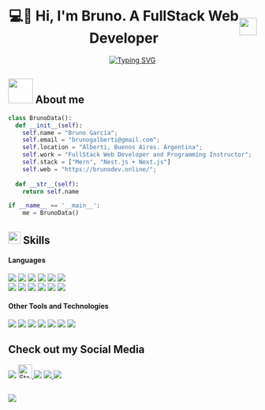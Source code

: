 <h1 align="center" style="display: flex; align-items: center; justify-content: center; margin-button: 10px;">
  <b>💻🚀 Hi, I'm Bruno. A FullStack Web Developer</b>
  <img src="https://media.giphy.com/media/hvRJCLFzcasrR4ia7z/giphy.gif" width="35">
</h1>
<!--  -->
<p align="center">
<a href="https://git.io/typing-svg"><img src="https://readme-typing-svg.herokuapp.com?font=Fira+Code&duration=3000&pause=500&color=74ACDF&multiline=true&width=455&height=80&lines=I+am+a+passionate+programmer+and;programming+instructor+from+;Alberti%2C+Buenos+Aires%2C+Argentina." alt="Typing SVG" /></a>
</p>


<!-- about -->
## <img src="https://media4.giphy.com/media/v1.Y2lkPTc5MGI3NjExdGlpaGhyNzlpaHZxeWYzcTlnOW8xM2k2cHVoYm03MXl2MWl1bWd4aCZlcD12MV9pbnRlcm5hbF9naWZfYnlfaWQmY3Q9cw/VpoSSCULcL6YrcHPCo/200.webp" width ="50"><b> About me</b>
```python
class BrunoData():
  def __init__(self):
    self.name = "Bruno García";
    self.email = "brunogalberti@gmail.com";
    self.location = "Alberti, Buenos Aires. Argentina";
    self.work = "FullStack Web Developer and Programming Instructor";
    self.stack = ["Mern", "Nest.js + Next.js"]
    self.web = "https://brunodev.online/";
  
  def __str__(self):
    return self.name

if __name__ == '__main__':
    me = BrunoData()
```
<!-- skills -->
## <img src="https://media2.giphy.com/media/QssGEmpkyEOhBCb7e1/giphy.gif?cid=ecf05e47a0n3gi1bfqntqmob8g9aid1oyj2wr3ds3mg700bl&rid=giphy.gif" width ="25"><b> Skills</b>
<h4> Languages </h4>
<span> 
  <img src="https://img.shields.io/badge/HTML5-E34F26?style=for-the-badge&logo=html5&logoColor=white">
  <img src="https://img.shields.io/badge/CSS3-1572B6?style=for-the-badge&logo=css3&logoColor=white">
  <img src="https://img.shields.io/badge/tailwindcss-%2338B2AC.svg?style=for-the-badge&logo=tailwind-css&logoColor=white">
  <img src="https://img.shields.io/badge/JavaScript-F7DF1E?style=for-the-badge&logo=javascript&logoColor=black">
  <img src="https://img.shields.io/badge/python-3670A0?style=for-the-badge&logo=python&logoColor=ffdd54">
  <img src="https://img.shields.io/badge/c++-%2300599C.svg?style=for-the-badge&logo=c%2B%2B&logoColor=white">
  <br/>
  <img src= "https://img.shields.io/badge/django-%23092E20.svg?style=for-the-badge&logo=django&logoColor=white">
  <img src="https://img.shields.io/badge/react-%2320232a.svg?style=for-the-badge&logo=react&logoColor=%2361DAFB">
  <img src="https://img.shields.io/badge/-Arduino-00979D?style=for-the-badge&logo=Arduino&logoColor=white">
  <img src="https://img.shields.io/badge/nestjs-%23E0234E.svg?style=for-the-badge&logo=nestjs&logoColor=white">
  <img src="https://img.shields.io/badge/Next-black?style=for-the-badge&logo=next.js&logoColor=white">
  <img src="https://img.shields.io/badge/node.js-6DA55F?style=for-the-badge&logo=node.js&logoColor=white"
</span>

<h4> Other Tools and Technologies </h4>
<span>
  <img src="https://img.shields.io/badge/github-%23121011.svg?style=for-the-badge&logo=github&logoColor=white">
  <img src="https://img.shields.io/badge/Git-F05032?style=for-the-badge&logo=git&logoColor=white">
  <img src="https://img.shields.io/badge/Notion-%23000000.svg?style=for-the-badge&logo=notion&logoColor=white">
  <img src="https://img.shields.io/badge/postgres-%23316192.svg?style=for-the-badge&logo=postgresql&logoColor=white">
  <img src="https://img.shields.io/badge/Prisma-3982CE?style=for-the-badge&logo=Prisma&logoColor=white">
  <img src="https://img.shields.io/badge/vercel-%23000000.svg?style=for-the-badge&logo=vercel&logoColor=white">
  <img src="https://img.shields.io/badge/Visual%20Studio%20Code-0078d7.svg?style=for-the-badge&logo=visual-studio-code&logoColor=white">
</span>

## Check out my Social Media
<a>
    <img src="https://img.shields.io/badge/Gmail-D14836?style=for-the-badge&logo=gmail&logoColor=white">
</a>
<a href="https://www.canva.com/design/DAFbJcYWOvU/RJbDj3-kw0e7yKH8G5js8A/view?utm_content=DAFbJcYWOvU&utm_campaign=designshare&utm_medium=link&utm_source=editor" title="Go to my Curriculum Vitae">
  <img alt="Static Badge" src="https://img.shields.io/badge/Go%20to%20my-CV-%230e3569?link=https%3A%2F%2Fwww.canva.com%2Fdesign%2FDAFbJcYWOvU%2FRJbDj3-kw0e7yKH8G5js8A%2Fview%3Futm_content%3DDAFbJcYWOvU%26utm_campaign%3Ddesignshare%26utm_medium%3Dlink%26utm_source%3Deditor" height="28" style="border-radius: 0;">
</a>
<a>
  <img src="https://img.shields.io/badge/Discord-%235865F2.svg?style=for-the-badge&logo=discord&logoColor=white">
</a>
<a href="https://www.linkedin.com/in/bruno-garc%C3%ADa/">
  <img src="https://img.shields.io/badge/linkedin-%230077B5.svg?style=for-the-badge&logo=linkedin&logoColor=white">
</a>
<a href="https://www.instagram.com/brugarciaok/">
  <img src="https://img.shields.io/badge/Instagram-%23E4405F.svg?style=for-the-badge&logo=Instagram&logoColor=white">
</a>

## 
<a href="https://brunodev.online/">
  <img src="https://media4.giphy.com/media/v1.Y2lkPTc5MGI3NjExYTRobDIxOGg4aDU1NjRrbnAxZGM3Zzhtc2c1c3ZucmFvcDc3ZmM3NSZlcD12MV9pbnRlcm5hbF9naWZfYnlfaWQmY3Q9dHM/MzUplcoS0HIzNIdP3T/200.webp">
</a>
